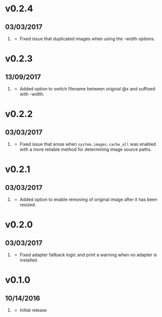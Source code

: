 # v0.2.4
##  03/03/2017

1. [](#bugfix)
    * Fixed issue that duplicated images when using the -width options.

# v0.2.3
##  13/09/2017

1. [](#new)
    * Added option to switch filename between original @x and suffixed with -width.

# v0.2.2
##  03/03/2017

1. [](#bugfix)
    * Fixed issue that arose when `system.images.cache_all` was enabled with a more reliable method for determining image source paths.

# v0.2.1
##  03/03/2017

1. [](#new)
    * Added option to enable removing of original image after it has been resized.

# v0.2.0
##  03/03/2017

1. [](#bugfix)
    * Fixed adapter fallback logic and print a warning when no adapter is installed.

# v0.1.0
##  10/14/2016

1. [](#new)
    * Initial release
